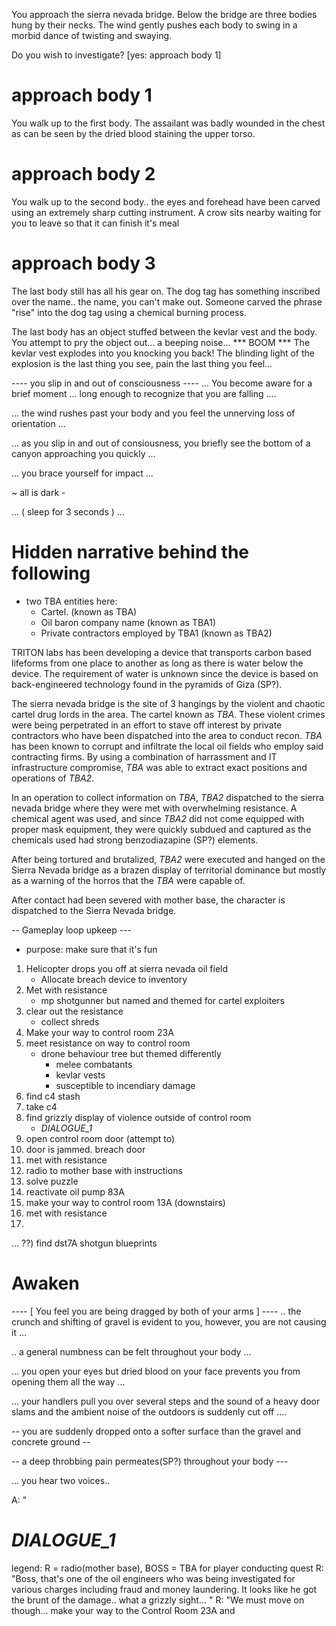 You approach the sierra nevada bridge. Below the bridge are three bodies hung by their necks. The wind gently pushes each body to swing in a morbid dance of twisting and swaying.

Do you wish to investigate? 
[yes: approach body 1]

# approach body 1
You walk up to the first body. The assailant was badly wounded in the chest as can be seen by the dried blood staining the upper torso.

# approach body 2
You walk up to the second body.. the eyes and forehead have been carved using an extremely sharp cutting instrument. A crow sits nearby waiting for you to leave so that it can finish it's meal

# approach body 3
The last body still has all his gear on. The dog tag has something inscribed over the name.. the name, you can't make out. Someone carved the phrase "rise" into the dog tag using a chemical burning process.

The last body has an object stuffed between the kevlar vest and the body. You attempt to pry the object out... a beeping noise...
*** BOOM ***
The kevlar vest explodes into you knocking you back! The blinding light of the explosion is the last thing you see, pain the last thing you feel... 

---- you slip in and out of consciousness ----
... You become aware for a brief moment ... long enough to recognize that you are falling ....

... the wind rushes past your body and you feel the unnerving loss of orientation ...

... as you slip in and out of consiousness, you briefly see the bottom of a canyon approaching you quickly ...

... you brace yourself for impact ...

~ all is dark -

... ( sleep for 3 seconds ) ...


# Hidden narrative behind the following
- two TBA entities here:
	- Cartel. (known as TBA)
	- Oil baron company name (known as TBA1)
	- Private contractors employed by TBA1 (known as TBA2)

TRITON labs has been developing a device that transports carbon based lifeforms from one place to another as long as there is water 
below the device. The requirement of water is unknown since the device is based on back-engineered technology found in the pyramids
of Giza (SP?).

The sierra nevada bridge is the site of 3 hangings by the violent and chaotic cartel drug lords in the area. The cartel known as 
*TBA*. These violent crimes were being perpetrated in an effort to stave off interest by private contractors who have been 
dispatched into the area to conduct recon. *TBA* has been known to corrupt and infiltrate the local oil fields who employ said
contracting firms. By using a combination of harrassment and IT infrastructure compromise, *TBA* was able to extract exact 
positions and operations of *TBA2*.

In an operation to collect information on *TBA*, *TBA2* dispatched to the sierra nevada bridge where they were met with
overwhelming resistance. A chemical agent was used, and since *TBA2* did not come equipped with proper mask equipment, 
they were quickly subdued and captured as the chemicals used had strong benzodiazapine (SP?) elements. 

After being tortured and brutalized, *TBA2* were executed and hanged on the Sierra Nevada bridge as a brazen display
of territorial dominance but mostly as a warning of the horros that the *TBA* were capable of. 

After contact had been severed with mother base, the character is dispatched to the Sierra Nevada bridge.

-- Gameplay loop upkeep ---
- purpose: make sure that it's fun
1) Helicopter drops you off at sierra nevada oil field
	- Allocate breach device to inventory
2) Met with resistance
	- mp shotgunner but named and themed for cartel exploiters
3) clear out the resistance
	- collect shreds
4) Make your way to control room 23A
5) meet resistance on way to control room
	- drone behaviour tree but themed differently
		- melee combatants
		- kevlar vests
		- susceptible to incendiary damage
6) find c4 stash
7) take c4
8) find grizzly display of violence outside of control room
	- *DIALOGUE_1*
9) open control room door (attempt to)
10) door is jammed. breach door
11) met with resistance
12) radio to mother base with instructions
13) solve puzzle
14) reactivate oil pump 83A
15) make your way to control room 13A (downstairs)
16) met with resistance
18)  
...
??) find dst7A shotgun blueprints

# Awaken
---- [ You feel you are being dragged by both of your arms ] ----
.. the crunch and shifting of gravel is evident to you, however, you are not causing it ...

.. a general numbness can be felt throughout your body ...

... you open your eyes but dried blood on your face prevents you from opening them all the way ...

... your handlers pull you over several steps and the sound of a heavy door slams and the ambient noise of the outdoors is suddenly cut off ....

-- you are suddenly dropped onto a softer surface than the gravel and concrete ground --

-- a deep throbbing pain permeates(SP?) throughout your body ---

... you hear two voices.. 

A: "

# *DIALOGUE_1*
legend: R = radio(mother base), BOSS = TBA for player conducting quest
R: "Boss, that's one of the oil engineers who was being investigated for 
	various charges including fraud and money laundering. It looks like he
	got the brunt of the damage.. what a grizzly sight...
	"
R: "We must move on though... make your way to the Control Room 23A and 
